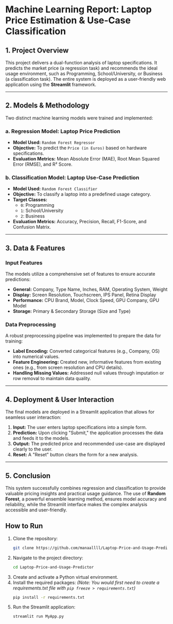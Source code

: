 # Machine Learning Report: Laptop Price Estimation & Use-Case Classification

## 1. Project Overview

This project delivers a dual-function analysis of laptop specifications. It predicts the market price (a regression task) and recommends the ideal usage environment, such as Programming, School/University, or Business (a classification task). The entire system is deployed as a user-friendly web application using the **Streamlit** framework.

---

## 2. Models & Methodology

Two distinct machine learning models were trained and implemented:

### a. Regression Model: Laptop Price Prediction

*   **Model Used:** `Random Forest Regressor`
*   **Objective:** To predict the `Price (in Euros)` based on hardware specifications.
*   **Evaluation Metrics:** Mean Absolute Error (MAE), Root Mean Squared Error (RMSE), and R² Score.

### b. Classification Model: Laptop Use-Case Prediction

*   **Model Used:** `Random Forest Classifier`
*   **Objective:** To classify a laptop into a predefined usage category.
*   **Target Classes:**
    *   `0`: Programming
    *   `1`: School/University
    *   `2`: Business
*   **Evaluation Metrics:** Accuracy, Precision, Recall, F1-Score, and Confusion Matrix.

---

## 3. Data & Features

### Input Features

The models utilize a comprehensive set of features to ensure accurate predictions:

*   **General:** Company, Type Name, Inches, RAM, Operating System, Weight
*   **Display:** Screen Resolution, Touchscreen, IPS Panel, Retina Display
*   **Performance:** CPU Brand, Model, Clock Speed, GPU Company, GPU Model
*   **Storage:** Primary & Secondary Storage (Size and Type)

### Data Preprocessing

A robust preprocessing pipeline was implemented to prepare the data for training:

*   **Label Encoding:** Converted categorical features (e.g., Company, OS) into numerical values.
*   **Feature Engineering:** Created new, informative features from existing ones (e.g., from screen resolution and CPU details).
*   **Handling Missing Values:** Addressed null values through imputation or row removal to maintain data quality.

---

## 4. Deployment & User Interaction

The final models are deployed in a Streamlit application that allows for seamless user interaction:

1.  **Input:** The user enters laptop specifications into a simple form.
2.  **Prediction:** Upon clicking "Submit," the application processes the data and feeds it to the models.
3.  **Output:** The predicted price and recommended use-case are displayed clearly to the user.
4.  **Reset:** A "Reset" button clears the form for a new analysis.

---

## 5. Conclusion

This system successfully combines regression and classification to provide valuable pricing insights and practical usage guidance. The use of **Random Forest**, a powerful ensemble learning method, ensures model accuracy and reliability, while the Streamlit interface makes the complex analysis accessible and user-friendly.

## How to Run

1.  Clone the repository:
    ```bash
    git clone https://github.com/manaallll/Laptop-Price-and-Usage-Predictor.git
    ```
2.  Navigate to the project directory:
    ```bash
    cd Laptop-Price-and-Usage-Predictor
    ```
3.  Create and activate a Python virtual environment.
4.  Install the required packages:
    *(Note: You would first need to create a requirements.txt file with `pip freeze > requirements.txt`)*
    ```bash
    pip install -r requirements.txt
    ```
5.  Run the Streamlit application:
    ```bash
    streamlit run MyApp.py
    ```
